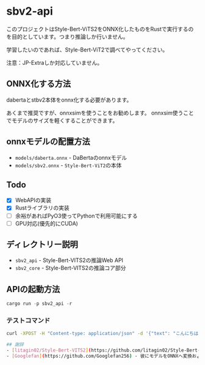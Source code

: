 # sbv2-api
このプロジェクトはStyle-Bert-ViTS2をONNX化したものをRustで実行するのを目的としています。つまり推論しか行いません。

学習したいのであれば、Style-Bert-ViT2で調べてやってください。

注意：JP-Extraしか対応していません。

## ONNX化する方法
dabertaとstbv2本体をonnx化する必要があります。

あくまで推奨ですが、onnxsimを使うことをお勧めします。
onnxsim使うことでモデルのサイズを軽くすることができます。

## onnxモデルの配置方法
- `models/daberta.onnx` - DaBertaのonnxモデル
- `models/sbv2.onnx` - `Style-Bert-ViT2`の本体

## Todo
- [x] WebAPIの実装
- [x] Rustライブラリの実装
- [ ] 余裕があればPyO3使ってPythonで利用可能にする
- [ ] GPU対応(優先的にCUDA)

## ディレクトリー説明
- `sbv2_api` - Style-Bert-VITS2の推論Web API
- `sbv2_core` - Style-Bert-VITS2の推論コア部分

## APIの起動方法
```rs
cargo run -p sbv2_api -r
```

### テストコマンド
```bash
curl -XPOST -H "Content-type: application/json" -d '{"text": "こんにちは"}' 'http://localhost:3000/synthesize'

## 謝辞
- [litagin02/Style-Bert-VITS2](https://github.com/litagin02/Style-Bert-VITS2) - このコードの書くにあたり、ベースとなる部分を参考にさせていただきました。
- [Googlefan](https://github.com/Googlefan256) - 彼にモデルをONNXヘ変換および効率化をする方法を教わりました。